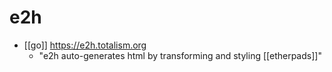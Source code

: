 # e2h

- [[go]] https://e2h.totalism.org
  - "e2h auto-generates html by transforming and styling [[etherpads]]"


